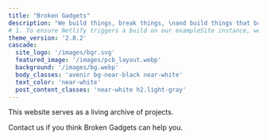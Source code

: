 ```yaml
---
title: "Broken Gadgets"
description: "We build things, break things, \nand build things that break things."
# 1. To ensure Netlify triggers a build on our exampleSite instance, we need to change a file in the exampleSite directory.
theme_version: '2.8.2'
cascade:
  site_logo: '/images/bgr.svg'
  featured_image: '/images/pcb_layout.webp'
  background: '/images/bg.webp'
  body_classes: 'avenir bg-near-black near-white'
  text_color: 'near-white'
  post_content_classes: 'near-white h2.light-gray'
---
```

This website serves as a living archive of projects. 

Contact us if you think Broken Gadgets can help you. 
